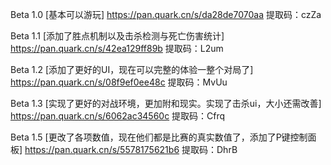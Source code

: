 Beta 1.0 [基本可以游玩] https://pan.quark.cn/s/da28de7070aa 提取码：czZa

Beta 1.1 [添加了胜点机制以及击杀检测与死亡伤害统计] https://pan.quark.cn/s/42ea129ff89b 提取码：L2um

Beta 1.2 [添加了更好的UI，现在可以完整的体验一整个对局了] https://pan.quark.cn/s/08f9ef0ee48c 提取码：MvUu

Beta 1.3 [实现了更好的对战环境，更加附和现实。实现了击杀ui，大小还需改善]  https://pan.quark.cn/s/6062ac34560c 提取码：Cfrq

Beta 1.5 [更改了各项数值，现在他们都是比赛的真实数值了，添加了P键控制面板] https://pan.quark.cn/s/5578175621b6  提取码：DhrB
